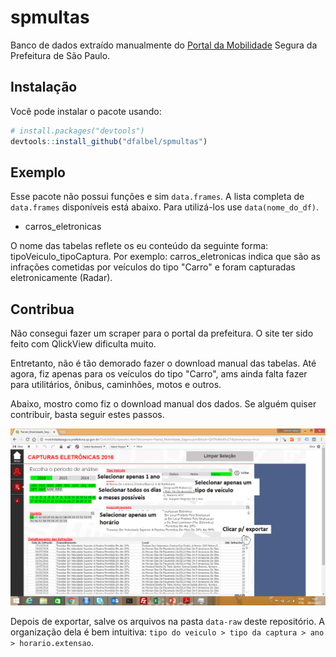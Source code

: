 # spmultas

Banco de dados extraído manualmente do [Portal da Mobilidade](http://mobilidadesegura.prefeitura.sp.gov.br) Segura da Prefeitura
de São Paulo.

## Instalação

Você pode instalar o pacote usando:

```R
# install.packages("devtools")
devtools::install_github("dfalbel/spmultas")
```

## Exemplo

Esse pacote não possui funções e sim `data.frames`. A lista completa de 
`data.frames` disponíveis está abaixo. Para utilizá-los use `data(nome_do_df)`.

* carros_eletronicas

O nome das tabelas reflete os eu conteúdo da seguinte forma: tipoVeiculo_tipoCaptura. 
Por exemplo: carros_eletronicas indica que são as infrações cometidas por veículos
do tipo "Carro" e foram capturadas eletronicamente (Radar).

## Contribua

Não consegui fazer um scraper para o portal da prefeitura. O site ter sido feito com 
QlickView dificulta muito. 

Entretanto, não é tão demorado fazer o download manual das tabelas. Até agora, 
fiz apenas para os veículos do tipo "Carro", ams ainda falta fazer para utilitários,
ônibus, caminhões, motos e outros.

Abaixo, mostro como fiz o download manual dos dados. Se alguém quiser contribuir,
basta seguir estes passos.

![tela](tela.png)

Depois de exportar, salve os arquivos na pasta `data-raw` deste repositório.
A organização dela é bem intuitiva: `tipo do veiculo > tipo da captura > ano > horario.extensao`.





